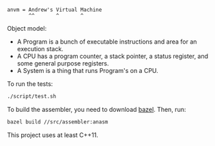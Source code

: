 ```
anvm = Andrew's Virtual Machine
       ^^       ^       ^
```

Object model:
- A Program is a bunch of executable instructions and area for an execution stack.
- A CPU has a program counter, a stack pointer, a status register, and some general purpose registers.
- A System is a thing that runs Program's on a CPU.

To run the tests:
```bash
./script/test.sh
```

To build the assembler, you need to download [bazel](https://github.com/bazelbuild/bazel/releases). Then, run:
```bash
bazel build //src/assembler:anasm
```

This project uses at least C++11.
